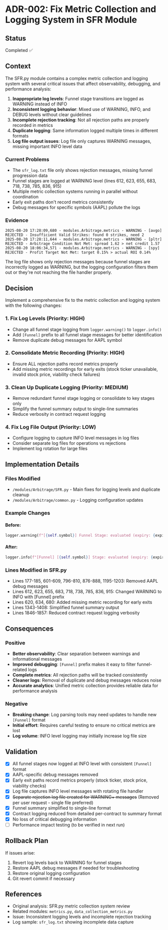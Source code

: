 # ADR-002: Fix Metric Collection and Logging System in SFR Module

## Status
Completed ✅

## Context
The SFR.py module contains a complex metric collection and logging system with several critical issues that affect observability, debugging, and performance analysis:

1. **Inappropriate log levels**: Funnel stage transitions are logged as WARNING instead of INFO
2. **Inconsistent logging behavior**: Mixed use of WARNING, INFO, and DEBUG levels without clear guidelines
3. **Incomplete rejection tracking**: Not all rejection paths are properly recorded in metrics
4. **Duplicate logging**: Same information logged multiple times in different formats
5. **Log file output issues**: Log file only captures WARNING messages, missing important INFO level data

### Current Problems
- The `sfr_log.txt` file only shows rejection messages, missing funnel progression data
- Funnel stages are logged at WARNING level (lines 612, 623, 655, 683, 718, 738, 785, 836, 915)
- Multiple metric collection systems running in parallel without coordination
- Early exit paths don't record metrics consistently
- Debug messages for specific symbols (AAPL) pollute the logs

### Evidence
```
2025-08-20 17:28:09,680 - modules.Arbitrage.metrics - WARNING - [avgo] REJECTED - Insufficient Valid Strikes: found 0 strikes, need 2
2025-08-20 17:28:11,644 - modules.Arbitrage.metrics - WARNING - [pltr] REJECTED - Arbitrage Condition Not Met: spread 1.62 > net credit 1.57
2025-08-20 18:06:34,571 - modules.Arbitrage.metrics - WARNING - [spy] REJECTED - Profit Target Not Met: target 0.15% > actual ROI 0.14%
```

The log file shows only rejection messages because funnel stages are incorrectly logged as WARNING, but the logging configuration filters them out or they're not reaching the file handler properly.

## Decision
Implement a comprehensive fix to the metric collection and logging system with the following changes:

### 1. Fix Log Levels (Priority: HIGH)
- Change all funnel stage logging from `logger.warning()` to `logger.info()`
- Add `[Funnel]` prefix to all funnel stage messages for better identification
- Remove duplicate debug messages for AAPL symbol

### 2. Consolidate Metric Recording (Priority: HIGH)
- Ensure ALL rejection paths record metrics properly
- Add missing metric recordings for early exits (stock ticker unavailable, invalid stock price, viability check failures)

### 3. Clean Up Duplicate Logging (Priority: MEDIUM)
- Remove redundant funnel stage logging or consolidate to key stages only
- Simplify the funnel summary output to single-line summaries
- Reduce verbosity in contract request logging

### 4. Fix Log File Output (Priority: LOW)
- Configure logging to capture INFO level messages in log files
- Consider separate log files for operations vs rejections
- Implement log rotation for large files

## Implementation Details

### Files Modified
- `/modules/Arbitrage/SFR.py` - Main fixes for logging levels and duplicate cleanup
- `/modules/Arbitrage/common.py` - Logging configuration updates

### Example Changes

#### Before:
```python
logger.warning(f"[{self.symbol}] Funnel Stage: evaluated (expiry: {expiry_option.expiry})")
```

#### After:
```python
logger.info(f"[Funnel] [{self.symbol}] Stage: evaluated (expiry: {expiry_option.expiry})")
```

### Lines Modified in SFR.py
- Lines 177-185, 601-609, 796-810, 876-888, 1195-1203: Removed AAPL debug messages
- Lines 612, 623, 655, 683, 718, 738, 785, 836, 915: Changed WARNING to INFO with [Funnel] prefix
- Lines 620, 634, 680: Added missing metric recording for early exits
- Lines 1343-1408: Simplified funnel summary output
- Lines 1846-1857: Reduced contract request logging verbosity

## Consequences

### Positive
- **Better observability**: Clear separation between warnings and informational messages
- **Improved debugging**: `[Funnel]` prefix makes it easy to filter funnel-related logs
- **Complete metrics**: All rejection paths will be tracked consistently
- **Cleaner logs**: Removal of duplicate and debug messages reduces noise
- **Accurate analytics**: Unified metric collection provides reliable data for performance analysis

### Negative
- **Breaking change**: Log parsing tools may need updates to handle new `[Funnel]` format
- **Initial effort**: Requires careful testing to ensure no critical metrics are lost
- **Log volume**: INFO level logging may initially increase log file size

## Validation
- [x] All funnel stages now logged at INFO level with consistent `[Funnel]` format
- [x] AAPL-specific debug messages removed
- [x] Early exit paths record metrics properly (stock ticker, stock price, viability checks)
- [x] Log file captures INFO level messages with rotating file handler
- [x] ~~Separate rejection log file created for WARNING+ messages~~ (Removed per user request - single file preferred)
- [x] Funnel summary simplified to single-line format
- [x] Contract logging reduced from detailed per-contract to summary format
- [x] No loss of critical debugging information
- [ ] Performance impact testing (to be verified in next run)

## Rollback Plan
If issues arise:
1. Revert log levels back to WARNING for funnel stages
2. Restore AAPL debug messages if needed for troubleshooting
3. Restore original logging configuration
4. Git revert commit if necessary

## References
- Original analysis: SFR.py metric collection system review
- Related modules: `metrics.py`, `data_collection_metrics.py`
- Issue: Inconsistent logging levels and incomplete rejection tracking
- Log sample: `sfr_log.txt` showing incomplete data capture
